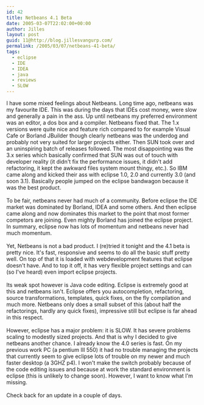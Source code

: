 ```yaml
---
id: 42
title: Netbeans 4.1 Beta
date: 2005-03-07T22:02:00+00:00
author: Jilles
layout: post
guid: 11@http://blog.jillesvangurp.com/
permalink: /2005/03/07/netbeans-41-beta/
tags:
  - eclipse
  - IDE
  - IDEA
  - java
  - reviews
  - SLOW
---
```

 I have some mixed feelings about Netbeans. Long time ago, netbeans was my favourite IDE. This was during the days that IDEs cost money, were slow and generally a pain in the ass. Up until netbeans my preferred environment was an editor, a dos box and a compiler. Netbeans fixed that. The 1.x versions were quite nice and feature rich compared to for example Visual Cafe or Borland JBuilder though clearly netbeans was the underdog and probably not very suited for larger projects either. Then SUN took over and an uninspiring batch of releases followed. The most disappointing was the 3.x series which basically confirmed that SUN was out of touch with developer reality (it didn't fix the performance issues, it didn't add refactoring, it kept the awkward files system mount thingy, etc.). So IBM came along and kicked their ass with eclipse 1.0, 2.0 and currently 3.0 (and soon 3.1). Basically people jumped on the eclipse bandwagon because it was the best product.<br />
<br />
To be fair, netbeans never had much of a community. Before eclipse the IDE market was dominated by Borland, IDEA and some others. And then eclipse came along and now dominates this market to the point that most former competors are joining. Even mighty Borland has joined the eclipse project. In summary, eclipse now has lots of momentum and netbeans never had much momentum. <br />
<br />
Yet, Netbeans is not a bad product. I (re)tried it tonight and the 4.1 beta is pretty nice. It's fast, responsive and seems to do all the basic stuff pretty well. On top of that it is loaded with webdevelopment features that eclipse doesn't have. And to top it off, it has very flexible project settings and can (so I've heard) even import eclipse projects.<br />
<br />
Its weak spot however is Java code editing. Eclipse is extremely good at this and netbeans isn't. Eclipse offers you autocompletion, refactoring, source transformations, templates, quick fixes, on the fly compilation and much more. Netbeans only does a small subset of this (about half the refactorings, hardly any quick fixes), impressive still but eclipse is far ahead in this respect.<br />
<br />
However, eclipse has a major problem: it is SLOW. It has severe problems scaling to modestly sized projects. And that is why I decided to give netbeans another chance. I already know the 4.0 series is fast. On my previous work PC (a pentium III 550) it had no trouble managing the projects that currently seem to give eclipse lots of trouble on my newer and much faster desktop (a 3GHZ p4). I won't make the switch probably because of the code editing issues and because at work the standard environment is eclipse (this is unlikely to change soon). However, I want to know what I'm missing. <br />
<br />
Check back for an update in a couple of days. 